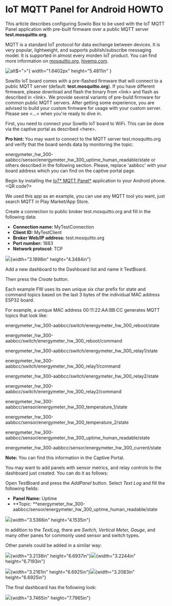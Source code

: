 # IoT MQTT Panel for Android HOWTO

This article describes configuring Sowilo Box to be used with the IoT
MQTT Panel application with pre-built firmware over a public MQTT server
**test.mosquitto.org**.

MQTT is a standard IoT protocol for data exchange between devices. It is
very popular, lightweight, and supports publish/subscribe messaging
model. It is supported in almost every morden IoT product. You can find
more information on 
[mosquitto.org](https://mosquitto.org), 
[hivemq.com](https://www.hivemq.com/).

![alt$=">"](./Pictures/100000000000026700000500DBF73483592A62B8.jpg){
    width="1.6402px"
    height="5.4811in"
}

Sowillo IoT board comes with a pre-flashed firmware that will connect to
a public MQTT server (default: **test.mosquitto.org**). If you have
different firmware, please download and flash the binary from \<link\>
and flash as described in \<link\>. We provide several variants of
pre-build firmware for common public MQTT servers. After getting some
experience, you are advised to build your custom firmware for usage with
your custom server. Please see \<\...\> when you're ready to dive in.

First, you need to connect your Sowillo IoT board to WiFi. This can be
done via the captive portal as described \<here\>.

**Pro hint:** You may want to connect to the MQTT server
test.mosquitto.org and verify that the board sends data by monitoring
the topic:

energymeter\_hw\_300-aabbcc/sensor/energymeter\_hw\_300\_uptime\_human\_readable/state
or others described in the following section. Please, replace 'aabbcc'
with your board address which you can find on the captive portal page.

Begin by installing the
[*IoT*](https://play.google.com/store/apps/details?id=snr.lab.iotmqttpanel.prod&hl=ru&gl=US)[*
MQTT
Panel*](https://play.google.com/store/apps/details?id=snr.lab.iotmqttpanel.prod&hl=ru&gl=US)
application to your Android phone. \<QR code?\>

We used this app as an example, you can use any MQTT tool you want, just
search MQTT in Play Market/App Store.

Create a connection to public broker test.mosquitto.org and fill in the
following data:

-   **Connection name:** MyTestConnection
-   **Client ID:** MyTestClient
-   **Broker Web/IP address:** test.mosquitto.org
-   **Port number:** 1883
-   **Network protocol:** TCP

![](./Pictures/1000000000000267000005007A70F3D9D3C35B87.png){width="3.1898in"
height="4.3484in"}

Add a new dashboard to the Dashboard list and name it TestBoard.

Then press the *Create* button.

Each example FW uses its own unique six char prefix for state and
command topics based on the last 3 bytes of the individual MAC address
ESP32 board.

For example, a unique MAC address 00:11:22:AA:BB:CC generates MQTT
topics that look like:

energymeter\_hw\_300-aabbcc/switch/energymeter\_hw\_300\_reboot/state

energymeter\_hw\_300-aabbcc/switch/energymeter\_hw\_300\_reboot/command

energymeter\_hw\_300-aabbcc/switch/energymeter\_hw\_300\_relay1/state

energymeter\_hw\_300-aabbcc/switch/energymeter\_hw\_300\_relay1/command

energymeter\_hw\_300-aabbcc/switch/energymeter\_hw\_300\_relay2/state

energymeter\_hw\_300-aabbcc/switch/energymeter\_hw\_300\_relay2/command

energymeter\_hw\_300-aabbcc/sensor/energymeter\_hw\_300\_temperature\_1/state

energymeter\_hw\_300-aabbcc/sensor/energymeter\_hw\_300\_temperature\_2/state

energymeter\_hw\_300-aabbcc/sensor/energymeter\_hw\_300\_uptime\_human\_readable/state

energymeter\_hw\_300-aabbcc/sensor/energymeter\_hw\_300\_current/state

**Note:** You can find this information in the Captive Portal.

You may want to add panels with sensor metrics, and relay controls to
the dashboard just created. You can do it as follows:

Open TestBoard and press the *AddPanel* button. Select *Text Log* and
fill the following fields:

-   **Panel Name:** Uptime
-   **Topic:
    **energymeter\_hw\_300-aabbcc/sensor/energymeter\_hw\_300\_uptime\_human\_readable/state

![](./Pictures/100000000000026700000500B69FC9A39547D08B.png){width="3.5366in"
height="4.1535in"}

In addition to the *TextLog*, there are *Switch, Vertical Meter, Gauge*,
and many other panes for commonly used sensor and switch types.

Other panels could be added in a similar way:

![](./Pictures/1000000000000267000005003044CCD7F334A4C3.png){width="3.2138in"
height="6.6937in"}![](./Pictures/100000000000026700000500DAF0831C182CF480.png){width="3.2244in"
height="6.7193in"}

![](./Pictures/10000000000002670000050010DC28BB64FAFDF1.png){width="3.2161in"
height="6.6925in"}![](./Pictures/1000000000000267000005009475DBCB1382EECB.png){width="3.2083in"
height="6.6925in"}

The final dashboard has the following look:

![](./Pictures/10000000000002670000050062D7FB7C13D9247E.png){width="3.7465in"
height="7.7965in"}
